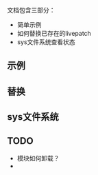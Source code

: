 文档包含三部分：

* 简单示例
* 如何替换已存在的livepatch
* sys文件系统查看状态





## 示例



## 替换



## sys文件系统





## TODO

* 模块如何卸载？
* 